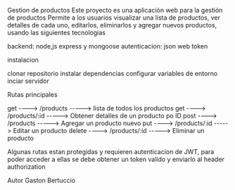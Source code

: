 Gestion de productos
Este proyecto es una aplicación web para la gestión de productos Permite a los usuarios visualizar una lista de productos, ver detalles de cada uno, editarlos, eliminarlos y agregar nuevos productos, usando las siguientes tecnologias

backend: node,js express y mongoose
autenticacion: json web token

instalacion

clonar repositorio
instalar dependencias
configurar variables de entorno
inciar servidor

Rutas principales

get ---->  /products -----> lista de todos los productos
get ---->  /products/:id -----> Obtener detalles de un producto po ID
post ----> /products -----> Agregar un producto nuevo
put ----> /products/:id -----> Editar un producto
delete ----> /products/:id -----> Eliminar un producto

Algunas rutas estan protegidas y requieren autenticacion de JWT, para poder acceder a ellas se debe obtener un token valido  y enviarlo al header  authorization

Autor
Gaston Bertuccio